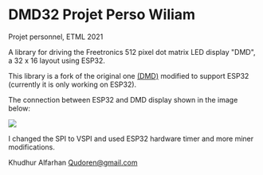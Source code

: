 # DMD32 Projet Perso Wiliam
Projet personnel, ETML 2021

A library for driving the Freetronics 512 pixel dot matrix LED display "DMD", a 32 x 16 layout using ESP32.

This library is a fork of the original one [(DMD)](https://github.com/freetronics/DMD) modified to support ESP32 (currently it is only working on ESP32).

The connection between ESP32 and DMD display shown in the image below:






![](https://github.com/Qudor-Engineer/DMD32/blob/main/connection.png)



I changed the SPI to VSPI and used ESP32 hardware timer and more miner modifications.

Khudhur Alfarhan 
Qudoren@gmail.com
